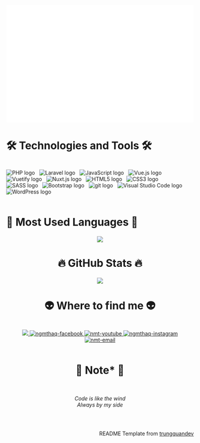 <!-- Trungquandev -->
<a href="javascript:void(0)" target="_blank">
  <img src="svg/trungquandev.svg" width="1200" alt="Click to see the source" />
</a>

# 🛠 Technologies and Tools 🛠
<br>
<!-- https://simpleicons.org/ -->
<span><img src="https://img.shields.io/badge/PHP-282C34?logo=php&logoColor=#777BB4" alt="PHP logo" title="php" height="25" /></span>
&nbsp;
<span><img src="https://img.shields.io/badge/Laravel-282C34?logo=laravel&logoColor=##FF2D20" alt="Laravel logo" title="laravel" height="25" /></span>
&nbsp;
<span><img src="https://img.shields.io/badge/JavaScript-282C34?logo=javascript&logoColor=F7DF1E" alt="JavaScript logo" title="JavaScript" height="25" /></span>
&nbsp;
<span><img src="https://img.shields.io/badge/Vue.js-282C34?logo=vue.js&logoColor=4FC08D" alt="Vue.js logo" title="Vue.js" height="25" /></span>
&nbsp;
<span><img src="https://img.shields.io/badge/Vuetify-282C34?logo=vuetify&logoColor=4FC08D" alt="Vuetify logo" title="Vuetify" height="25" /></span>
&nbsp;
<span><img src="https://img.shields.io/badge/Nuxt.js-282C34?logo=nuxt.js&logoColor=4FC08D" alt="Nuxt.js logo" title="Nuxt.js" height="25" /></span>
&nbsp;
<span><img src="https://img.shields.io/badge/HTML5-282C34?logo=html5&logoColor=E34F26" alt="HTML5 logo" title="HTML5" height="25" /></span>
&nbsp;
<span><img src="https://img.shields.io/badge/CSS3-282C34?logo=css3&logoColor=1572B6" alt="CSS3 logo" title="CSS3" height="25" /></span>
&nbsp;
<span><img src="https://img.shields.io/badge/Sass-282C34?logo=sass&logoColor=CC6699" alt="SASS logo" title="SCSS" height="25" /></span>
&nbsp;
<span><img src="https://img.shields.io/badge/Bootstrap-282C34?logo=bootstrap&logoColor=7952B3" alt="Bootstrap logo" title="Bootstrap" height="25" /></span>
&nbsp;
<span><img src="https://img.shields.io/badge/git-282C34?logo=git&logoColor=F05032" alt="git logo" title="git" height="25" /></span>
&nbsp;
<span><img src="https://img.shields.io/badge/VS%20Code-282C34?logo=visual-studio-code&logoColor=007ACC" alt="Visual Studio Code logo" title="Visual Studio Code" height="25" /></span>
&nbsp;
<span><img src="https://img.shields.io/badge/WordPress-282C34?logo=wordPress&logoColor=21759B" alt="WordPress logo" title="WordPress" height="25" /></span>
&nbsp;

<br>

<!-- https://github.com/anuraghazra/github-readme-stats -->
<br>
<div></div>

# 💟 Most Used Languages 💟
<div align=center>
  <a href="javascript:void(0)" title="ngmthaq">
    <img width="315" align="center" src="https://github-readme-stats.vercel.app/api/top-langs/?username=ngmthaq&hide=c%23,powershell,Mathematica,Ruby,Objective-C,Objective-C%2b%2b,Cuda&title_color=61dafb&text_color=ffffff&icon_color=61dafb&bg_color=20232a&langs_count=8&layout=compact&border_color=61dafb&hide_border=true" />
  </a>

# 🔥 GitHub Stats 🔥
  <a href="javascript:void(0)" title="ngmthaq">
    <img align="center" src="https://github-readme-stats.vercel.app/api?username=ngmthaq&show_icons=true&theme=react&border_color=61dafb&hide_border=true" />
  </a>
<br>

# 👽 Where to find me 👽
<br>
<!-- https://icons8.com -->
<div align="center">
  <a href="https://ngmthaq.github.io" target="blank">
    <img src="https://img.icons8.com/bubbles/100/000000/external-link.png"/>
  </a>
  <a href="https://facebook.com/ngmthaq" target="blank">
    <img src="https://img.icons8.com/bubbles/100/000000/facebook-new.png" alt="ngmthaq-facebook" />
  </a>
  <a href="https://www.youtube.com/channel/UCUNU6rz5SBRBU0y61UYSF_A" target="blank">
    <img src="https://img.icons8.com/bubbles/100/000000/youtube-squared.png" alt="nmt-youtube" />
  </a>
  <!-- <a href="https://www.linkedin.com/in/trungquandev" target="blank">
    <img src="https://img.icons8.com/bubbles/100/000000/linkedin.png" alt="trungquandev-linkedin" />
  </a> -->
  <a href="https://instagram.com/ngmthaq" target="blank">
    <img src="https://img.icons8.com/bubbles/100/000000/instagram.png" alt="ngmthaq-instagram" />
  </a>
  <a href="mailto:nguyenmanhthang2000.fb@gmail.com" target="top">
    <img src="https://img.icons8.com/bubbles/100/000000/apple-mail.png" alt="nmt-email" />
  </a>
</div>

<br>

# 📑 Note* 📑
<br>
<p align="center">
        <i>Code is like the wind</i> <br>
        <i>Always by my side</i>
</p>
<br>
<h2 align="center"></h2>
<!-- https://github.com/shravan20/github-readme-quotes -->
<div align="right">

README Template from [trungquandev](https://www.youtube.com/channel/UCult29299HdljjfqJcok3Bg)

</div>

